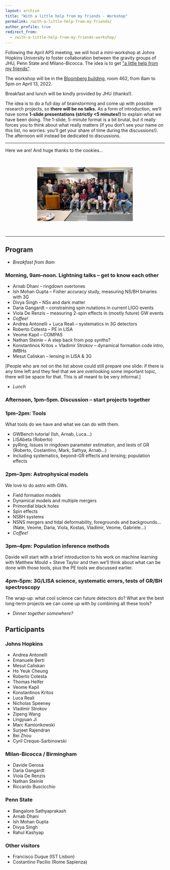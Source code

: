 ```yaml
---
layout: archive
title: "With a little help from my friends - Workshop"
permalink: /with-a-little-help-from-my-friends/
author_profile: true
redirect_from:
  - /with-a-little-help-from-my-friends-workshop/
---
```



Following the April APS meeting, we will host a mini-workshop at Johns Hopkins University to foster collaboration between the gravity groups of JHU, Penn State and Milano-Bicocca. The idea is to get ["a little help from my friends"](https://www.youtube.com/watch?v=0C58ttB2-Qg&ab_channel=TheBeatles-Topic).

The workshop will be in the [Bloomberg building](https://goo.gl/maps/fUHZu98wS86XS6C59), room 462, from 8am to 5pm on April 13, 2022.

Breakfast and lunch will be kindly provided by JHU (thanks!).

The idea is to do a full day of brainstorming and come up with possible research projects, so **there will be no talks.** As a form of introduction, we’ll have some **1-slide presentations (strictly <5 minutes!)** to explain what we have been doing. The 1-slide, 5-minute format is a bit brutal, but it really forces you to think about what really matters (if you don’t see your name on this list, no worries: you’ll get your share of time during the discussions!). The afternoon will instead be dedicated to discussions.

---

Here we are! And huge thanks to the cookies...

<br>

<p style="text-align: center;">
  <img src="/images/littlehelp_workshop.jpg" alt="Little help workshop" style="max-width: 60%; height: auto;" />
</p>

<br>

---

## Program

- *Breakfast from 8am*

### **Morning, 9am–noon. Lightning talks – get to know each other**

- Arnab Dhani – ringdown overtones
- Ish Mohan Gupta – Fisher accuracy study, measuring NS/BH binaries with 3G
- Divya Singh – NSs and dark matter
- Daria Gangardt – constraining spin nutations in current LIGO events
- Viola De Renzis – measuring 2-spin effects in (mostly future) GW events
- *Coffee!*
- Andrea Antonelli + Luca Reali – systematics in 3G detectors
- Roberto Cotesta – PE in LISA
- Veome Kapil – COMPAS
- Nathan Steinle – A step back from pop synths?
- Konstantinos Kritos + Vladimir Strokov – dynamical formation code intro, IMBHs
- Mesut Caliskan – lensing in LISA & 3G

[People who are not on the list above could still prepare one slide: if there is any time left and they feel that we are overlooking some important topic, there will be space for that. This is all meant to be very informal.]

- *Lunch*

### **Afternoon, 1pm–5pm. Discussion – start projects together**

### **1pm–2pm: Tools**

What tools do we have and what we can do with them.

- GWBench tutorial (Ish, Arnab, Luca…)
- LISAbeta (Roberto)
- pyRing, Issues in ringdown parameter estimation, and tests of GR (Roberto, Costantino, Mark, Sathya, Arnab…)
- Including systematics, beyond-GR effects and lensing; population effects

### **2pm–3pm: Astrophysical models**

We love to do astro with GWs.

- Field formation models
- Dynamical models and multiple mergers
- Primordial black holes
- Spin effects
- NSBH systems
- NSNS mergers and tidal deformability, foregrounds and backgrounds…
  (Nate, Veome, Daria, Viola, Kostas, Vladimir, Veome, Gabriele…)
- *Coffee!*

### **3pm–4pm: Population inference methods**

Davide will start with a brief introduction to his work on machine learning with Matthew Mould + Steve Taylor and then we’ll think about what can be done with those tools, plus the PE tools we discussed earlier.

### **4pm–5pm: 3G/LISA science, systematic errors, tests of GR/BH spectroscopy**

The wrap-up: what cool science can future detectors do? What are the best long-term projects we can come up with by combining all these tools?

- *Dinner together somewhere?*


## Participants

### Johns Hopkins

- Andrea Antonelli  
- Emanuele Berti  
- Mesut Caliskan  
- Ho Yeuk Cheung  
- Roberto Cotesta  
- Thomas Helfer  
- Veome Kapil  
- Konstantinos Kritos  
- Luca Reali  
- Nicholas Speeney  
- Vladimir Strokov  
- Zipeng Wang  
- Lingyuan Ji  
- Marc Kamionkowski  
- Surjeet Rajendran  
- Bei Zhou  
- Cyril Creque-Sarbinowski  

### Milan-Bicocca / Birmingham

- Davide Gerosa  
- Daria Gangardt  
- Viola De Renzis  
- Nathan Steinle  
- Riccardo Buscicchio  

### Penn State

- Bangalore Sathyaprakash  
- Arnab Dhani  
- Ish Mohan Gupta  
- Divya Singh  
- Rahul Kashyap  

### Other visitors

- Francisco Duque (IST Lisbon)  
- Costantino Pacilio (Rome Sapienza)  



